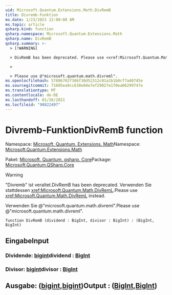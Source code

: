 ```yaml
---
uid: Microsoft.Quantum.Extensions.Math.DivRemB
title: Divremb-Funktion
ms.date: 1/23/2021 12:00:00 AM
ms.topic: article
qsharp.kind: function
qsharp.namespace: Microsoft.Quantum.Extensions.Math
qsharp.name: DivRemB
qsharp.summary: >-
  > [!WARNING]

  > DivRemB has been deprecated. Please use <xref:Microsoft.Quantum.Math.DivRemL> instead.

  >

  > Please use @"microsoft.quantum.math.divreml".
ms.openlocfilehash: 57806702f386f30d52312c01a1b1b8cf7a407d5e
ms.sourcegitcommit: 71605ea9cc630e84e7ef29027e1f0ea06299747e
ms.translationtype: MT
ms.contentlocale: de-DE
ms.lasthandoff: 01/26/2021
ms.locfileid: "98822497"
---
```

# <a name="divremb-function"></a><span data-ttu-id="ceaf2-102">Divremb-Funktion</span><span class="sxs-lookup"><span data-stu-id="ceaf2-102">DivRemB function</span></span>

<span data-ttu-id="ceaf2-103">Namespace: [Microsoft. Quantum. Extensions. Math](xref:Microsoft.Quantum.Extensions.Math)</span><span class="sxs-lookup"><span data-stu-id="ceaf2-103">Namespace: [Microsoft.Quantum.Extensions.Math](xref:Microsoft.Quantum.Extensions.Math)</span></span>

<span data-ttu-id="ceaf2-104">Paket: [Microsoft. Quantum. qsharp. Core](https://nuget.org/packages/Microsoft.Quantum.QSharp.Core)</span><span class="sxs-lookup"><span data-stu-id="ceaf2-104">Package: [Microsoft.Quantum.QSharp.Core](https://nuget.org/packages/Microsoft.Quantum.QSharp.Core)</span></span>


> [!WARNING]
> <span data-ttu-id="ceaf2-105">"Divremb" ist veraltet.</span><span class="sxs-lookup"><span data-stu-id="ceaf2-105">DivRemB has been deprecated.</span></span> <span data-ttu-id="ceaf2-106">Verwenden Sie stattdessen <xref:Microsoft.Quantum.Math.DivRemL>.</span><span class="sxs-lookup"><span data-stu-id="ceaf2-106">Please use <xref:Microsoft.Quantum.Math.DivRemL> instead.</span></span>
>
> <span data-ttu-id="ceaf2-107">Verwenden Sie @"microsoft.quantum.math.divreml".</span><span class="sxs-lookup"><span data-stu-id="ceaf2-107">Please use @"microsoft.quantum.math.divreml".</span></span>



```qsharp
function DivRemB (dividend : BigInt, divisor : BigInt) : (BigInt, BigInt)
```


## <a name="input"></a><span data-ttu-id="ceaf2-108">Eingabe</span><span class="sxs-lookup"><span data-stu-id="ceaf2-108">Input</span></span>

### <a name="dividend--bigint"></a><span data-ttu-id="ceaf2-109">Dividende: [bigint](xref:microsoft.quantum.lang-ref.bigint)</span><span class="sxs-lookup"><span data-stu-id="ceaf2-109">dividend : [BigInt](xref:microsoft.quantum.lang-ref.bigint)</span></span>




### <a name="divisor--bigint"></a><span data-ttu-id="ceaf2-110">Divisor: [bigint](xref:microsoft.quantum.lang-ref.bigint)</span><span class="sxs-lookup"><span data-stu-id="ceaf2-110">divisor : [BigInt](xref:microsoft.quantum.lang-ref.bigint)</span></span>





## <a name="output--bigintbigint"></a><span data-ttu-id="ceaf2-111">Ausgabe: ([bigint](xref:microsoft.quantum.lang-ref.bigint),[bigint](xref:microsoft.quantum.lang-ref.bigint))</span><span class="sxs-lookup"><span data-stu-id="ceaf2-111">Output : ([BigInt](xref:microsoft.quantum.lang-ref.bigint),[BigInt](xref:microsoft.quantum.lang-ref.bigint))</span></span>

